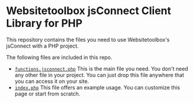 # Websitetoolbox jsConnect Client Library for PHP #

This repository contains the files you need to use Websitetoolbox's jsConnect with a PHP project.

The following files are included in this repo.

* [`functions.jsconnect.php`](https://github.com/websitetoolboxforums/jsConnectPHP/blob/master/functions.jsconnect.php)
  This is the main file you need. You don't need any other file in your project. You can just drop this file anywhere that you can access it on your site.
* [`index.php`](https://github.com/websitetoolboxforums/jsConnectPHP/blob/master/index.php)
  This file offers an example usage. You can customize this page or start from scratch.